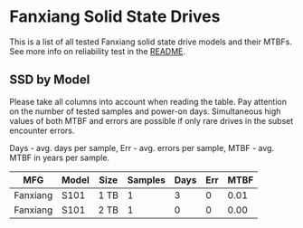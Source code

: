 Fanxiang Solid State Drives
===========================

This is a list of all tested Fanxiang solid state drive models and their MTBFs. See
more info on reliability test in the [README](https://github.com/bsdhw/SMART).

SSD by Model
------------

Please take all columns into account when reading the table. Pay attention on the
number of tested samples and power-on days. Simultaneous high values of both MTBF
and errors are possible if only rare drives in the subset encounter errors.

Days - avg. days per sample,
Err  - avg. errors per sample,
MTBF - avg. MTBF in years per sample.

| MFG       | Model              | Size   | Samples | Days  | Err   | MTBF |
|-----------|--------------------|--------|---------|-------|-------|------|
| Fanxiang  | S101               | 1 TB   | 1       | 3     | 0     | 0.01   |
| Fanxiang  | S101               | 2 TB   | 1       | 0     | 0     | 0.00   |
